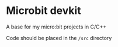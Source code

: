 # Microbit devkit

A base for my micro:bit projects in C/C++ 

Code should be placed in the `/src` directory  
